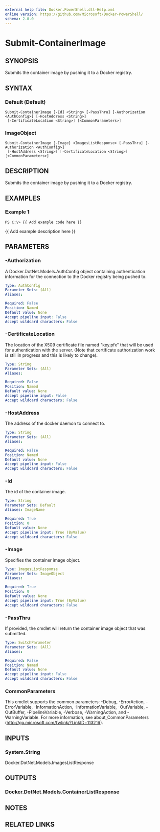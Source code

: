 ```yaml
---
external help file: Docker.PowerShell.dll-Help.xml
online version: https://github.com/Microsoft/Docker-PowerShell/
schema: 2.0.0
---
```


# Submit-ContainerImage
## SYNOPSIS
Submits the container image by pushing it to a Docker registry.
## SYNTAX

### Default (Default)
```
Submit-ContainerImage [-Id] <String> [-PassThru] [-Authorization <AuthConfig>] [-HostAddress <String>]
 [-CertificateLocation <String>] [<CommonParameters>]
```

### ImageObject
```
Submit-ContainerImage [-Image] <ImagesListResponse> [-PassThru] [-Authorization <AuthConfig>]
 [-HostAddress <String>] [-CertificateLocation <String>] [<CommonParameters>]
```

## DESCRIPTION
Submits the container image by pushing it to a Docker registry.
## EXAMPLES

### Example 1
```
PS C:\> {{ Add example code here }}
```

{{ Add example description here }}
## PARAMETERS

### -Authorization
A Docker.DotNet.Models.AuthConfig object containing authentication information for the connection to the Docker registry being pushed to.

```yaml
Type: AuthConfig
Parameter Sets: (All)
Aliases: 

Required: False
Position: Named
Default value: None
Accept pipeline input: False
Accept wildcard characters: False
```

### -CertificateLocation
The location of the X509 certificate file named "key.pfx" that will be used for authentication with the server.  (Note that certificate authorization work is still in progress and this is likely to change).

```yaml
Type: String
Parameter Sets: (All)
Aliases: 

Required: False
Position: Named
Default value: None
Accept pipeline input: False
Accept wildcard characters: False
```

### -HostAddress
The address of the docker daemon to connect to.

```yaml
Type: String
Parameter Sets: (All)
Aliases: 

Required: False
Position: Named
Default value: None
Accept pipeline input: False
Accept wildcard characters: False
```

### -Id
The id of the container image.

```yaml
Type: String
Parameter Sets: Default
Aliases: ImageName

Required: True
Position: 0
Default value: None
Accept pipeline input: True (ByValue)
Accept wildcard characters: False
```

### -Image
Specifies the container image object.

```yaml
Type: ImagesListResponse
Parameter Sets: ImageObject
Aliases: 

Required: True
Position: 0
Default value: None
Accept pipeline input: True (ByValue)
Accept wildcard characters: False
```

### -PassThru
If provided, the cmdlet will return the container image object that was submitted.

```yaml
Type: SwitchParameter
Parameter Sets: (All)
Aliases: 

Required: False
Position: Named
Default value: None
Accept pipeline input: False
Accept wildcard characters: False
```

### CommonParameters
This cmdlet supports the common parameters: -Debug, -ErrorAction, -ErrorVariable, -InformationAction, -InformationVariable, -OutVariable, -OutBuffer, -PipelineVariable, -Verbose, -WarningAction, and -WarningVariable. For more information, see about_CommonParameters (http://go.microsoft.com/fwlink/?LinkID=113216).
## INPUTS

### System.String
Docker.DotNet.Models.ImagesListResponse
## OUTPUTS

### Docker.DotNet.Models.ContainerListResponse

## NOTES

## RELATED LINKS

